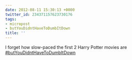 ```yaml
---
date: 2012-08-11 15:30:13 +0000
twitter_id: 234371157623730176
tags:
- micropost
- butYouDidntHaveToDumbItDown
title: ''
---
```


I forget how slow-paced the first 2 Harry Potter movies are [#butYouDidntHaveToDumbItDown](https://twitter.com/hashtag/butYouDidntHaveToDumbItDown)
